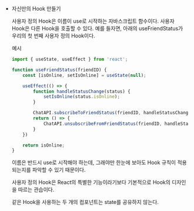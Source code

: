 - 자신만의 Hook 만들기

    사용자 정의 Hook은 이름이 use로 시작하는 자바스크립트 함수이다. 사용자 Hook은 다른 Hook을 호출할 수 있다. 예를 들자면, 아래의 useFriendStatus가 우리의 첫 번째 사용자 정의 Hook이다.

    예시
    ```javascript
    import { useState, useEffect } from 'react';

    function useFriendStatus(friendID) {
        const [isOnline, setIsOnline] = useState(null);

        useEffect(() => {
            function handleStatusChange(status) {
                setIsOnline(status.isOnline);
            }

            ChatAPI.subscribeToFriendStatus(friendID, handleStatusChange);
            return () => {
                ChatAPI.unsubscribeFromFriendStatus(friendID, handleStatusChange);
            }
        })

        return isOnline;
    }
    ```

    이름은 반드시 use로 시작해야 하는데, 그래야만 한눈에 보아도 Hook 규칙이 적용되는지를 파악할 수 있기 때문이다.

    사용자 정의 Hook은 React의 특별한 기능이라기보다 기본적으로 Hook의 디자인을 따르는 관습이다.

    같은 Hook을 사용하는 두 개의 컴포넌트는 state를 공유하지 않는다. 